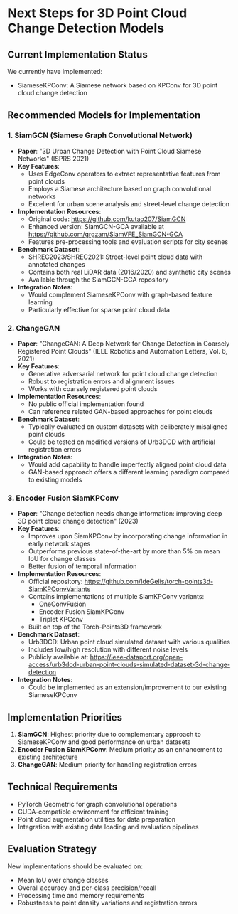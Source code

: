 # Next Steps for 3D Point Cloud Change Detection Models

## Current Implementation Status
We currently have implemented:
- SiameseKPConv: A Siamese network based on KPConv for 3D point cloud change detection

## Recommended Models for Implementation

### 1. SiamGCN (Siamese Graph Convolutional Network)
- **Paper**: "3D Urban Change Detection with Point Cloud Siamese Networks" (ISPRS 2021)
- **Key Features**:
  - Uses EdgeConv operators to extract representative features from point clouds
  - Employs a Siamese architecture based on graph convolutional networks
  - Excellent for urban scene analysis and street-level change detection
- **Implementation Resources**:
  - Original code: https://github.com/kutao207/SiamGCN
  - Enhanced version: SiamGCN-GCA available at https://github.com/grgzam/SiamVFE_SiamGCN-GCA
  - Features pre-processing tools and evaluation scripts for city scenes
- **Benchmark Dataset**:
  - SHREC2023/SHREC2021: Street-level point cloud data with annotated changes
  - Contains both real LiDAR data (2016/2020) and synthetic city scenes
  - Available through the SiamGCN-GCA repository
- **Integration Notes**:
  - Would complement SiameseKPConv with graph-based feature learning
  - Particularly effective for sparse point cloud data

### 2. ChangeGAN
- **Paper**: "ChangeGAN: A Deep Network for Change Detection in Coarsely Registered Point Clouds" (IEEE Robotics and Automation Letters, Vol. 6, 2021)
- **Key Features**:
  - Generative adversarial network for point cloud change detection
  - Robust to registration errors and alignment issues
  - Works with coarsely registered point clouds
- **Implementation Resources**:
  - No public official implementation found
  - Can reference related GAN-based approaches for point clouds
- **Benchmark Dataset**:
  - Typically evaluated on custom datasets with deliberately misaligned point clouds
  - Could be tested on modified versions of Urb3DCD with artificial registration errors
- **Integration Notes**:
  - Would add capability to handle imperfectly aligned point cloud data
  - GAN-based approach offers a different learning paradigm compared to existing models

### 3. Encoder Fusion SiamKPConv
- **Paper**: "Change detection needs change information: improving deep 3D point cloud change detection" (2023)
- **Key Features**:
  - Improves upon SiamKPConv by incorporating change information in early network stages
  - Outperforms previous state-of-the-art by more than 5% on mean IoU for change classes
  - Better fusion of temporal information
- **Implementation Resources**:
  - Official repository: https://github.com/IdeGelis/torch-points3d-SiamKPConvVariants
  - Contains implementations of multiple SiamKPConv variants:
    - OneConvFusion
    - Encoder Fusion SiamKPConv
    - Triplet KPConv
  - Built on top of the Torch-Points3D framework
- **Benchmark Dataset**:
  - Urb3DCD: Urban point cloud simulated dataset with various qualities
  - Includes low/high resolution with different noise levels
  - Publicly available at: https://ieee-dataport.org/open-access/urb3dcd-urban-point-clouds-simulated-dataset-3d-change-detection
- **Integration Notes**:
  - Could be implemented as an extension/improvement to our existing SiameseKPConv

## Implementation Priorities
1. **SiamGCN**: Highest priority due to complementary approach to SiameseKPConv and good performance on urban datasets
2. **Encoder Fusion SiamKPConv**: Medium priority as an enhancement to existing architecture
3. **ChangeGAN**: Medium priority for handling registration errors

## Technical Requirements
- PyTorch Geometric for graph convolutional operations
- CUDA-compatible environment for efficient training
- Point cloud augmentation utilities for data preparation
- Integration with existing data loading and evaluation pipelines

## Evaluation Strategy
New implementations should be evaluated on:
- Mean IoU over change classes
- Overall accuracy and per-class precision/recall
- Processing time and memory requirements
- Robustness to point density variations and registration errors
